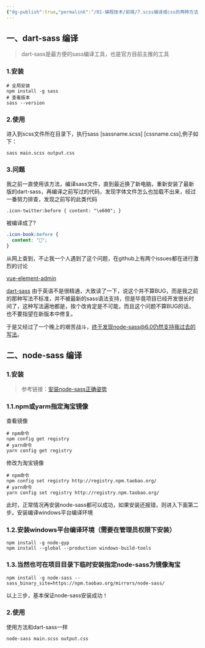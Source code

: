 ```yaml
---
{"dg-publish":true,"permalink":"/01-编程技术/前端/7.scss编译成css的两种方法及问题/","dgPassFrontmatter":true,"created":"2023-10-27T09:00:35.321+08:00","updated":"2023-12-27T08:56:14.000+08:00"}
---
```



## 一、dart-sass 编译

> dart-sass是最方便的sass编译工具，也是官方目前主推的工具

### 1.安装

```
# 全局安装
npm install -g sass
# 查看版本
sass --version
```
### 2.使用

进入到scss文件所在目录下，执行sass [sassname.scss] [cssname.css],例子如下：

```
sass main.scss output.css
```

### 3.问题

我之前一直使用该方法，编译sass文件，直到最近换了新电脑，重新安装了最新版的dart-sass，再编译之前写过的代码，发现字体文件怎么也加载不出来，经过一番努力排查，发现之前写的此类代码

```
.icon-twitter:before { content: "\e600"; }
```

被编译成了?

```css
.icon-book:before {
  content: "";
}
```

从网上查到，不止我一个人遇到了这个问题，在github上有两个issues都在进行激烈的讨论

[vue-element-admin](https://github.com/PanJiaChen/vue-element-admin/issues/3526)

[dart-sass](https://github.com/sass/sass/issues/1395)
由于英语不是很精通，大致读了一下，说这个并不算BUG，而是我之前的那种写法不标准，并不被最新的sass语法支持，但是毕竟项目已经开发很长时间了，这种写法遍地都是，挨个改肯定是不可能，而且这个问题不算BUG的话，也不要指望在新版本中修复。

于是又经过了一个晚上的艰苦战斗，终于发现node-sass@6.0仍然支持我过去的写法。


## 二、node-sass 编译
### 1.安装

> 参考链接：[安装node-sass正确姿势](https://www.cnblogs.com/jone-chen/p/14275888.html)

### 1.1.npm或yarm指定淘宝镜像

查看镜像
```shell
# npm命令
npm config get registry
# yarn命令
yarn config get registry
```

修改为淘宝镜像
```shell
# npm命令
npm config set registry http://registry.npm.taobao.org/
# yarn命令
yarn config set registry http://registry.npm.taobao.org/
```

此时，正常情况再安装node-sass都可以成功，如果安装还报错，则进入下面第二步。安装编译windows平台编译环境

### 1.2.安装windows平台编译环境（需要在管理员权限下安装）

```shell
npm install -g node-gyp
npm install --global --production windows-build-tools
```

### 1.3.当然也可在项目目录下临时安装指定node-sass为镜像淘宝

```shell
npm install -g node-sass --sass_binary_site=https://npm.taobao.org/mirrors/node-sass/
```

以上三步，基本保证node-sass安装成功！

### 2.使用
使用方法和dart-sass一样

```shell
node-sass main.scss output.css
```
